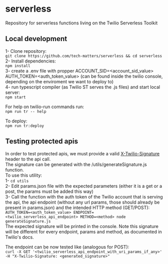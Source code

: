 # serverless
Repository for serverless functions living on the Twilio Serverless Toolkit

## Local development

1- Clone repository:  
`git clone https://github.com/tech-matters/serverless && cd serverless`  
2- Install dependencies:  
`npm install`  
3- create a .env file with propper ACCOUNT_SID=<account_sid_value> AUTH_TOKEN=<auth_token_value> (can be found inside the twilio console, depending on the enviroment we want to deploy to)  
4- run typescript compiler (as Twilio ST serves the .js files) and start local server:  
`npm start`  

For help on twilio-run commands run:  
`npm run tr -- help`  
   
To deploy:  
`npm run tr:deploy`  


## Testing protected apis
In order to test protected apis, we must provide a valid [X-Twilio-Signature](https://www.twilio.com/docs/usage/security) header to the api call.  
The signature can be generated with the /utils/generateSignature.js function.  
To use this utility:  
1- `cd utils`  
2- Edit params.json file with the expected parameters (either it is a get or a post, the params must be added this way)  
3- Call the function with the auth token of the Twilio account that is serving the api, the api endpoint (without any url params, those should already be present in params.json) and the intended HTTP method (GET/POST):  
`AUTH_TOKEN=<auth_token_value> ENDPOINT=<twilio_serverless_api_endpoint> METHOD=<method> node generateSignature.js`  
The expected signature will be printed in the console. Note this signature will be different for every endpoint, params and method, as documented in Twilio's docs.  

The endpoint can be now tested like (analogous for POST):  
`curl -X GET '<twilio_serverless_api_endpoint_with_uri_params_if_any>' -H "X-Twilio-Signature: <generated_signature>"`  
